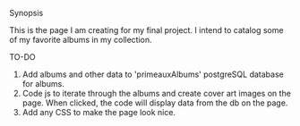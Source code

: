 Synopsis

This is the page I am creating for my final project. I intend to catalog some of my favorite albums in my collection.

TO-DO

1. Add albums and other data to 'primeauxAlbums' postgreSQL database for albums. 
2. Code js to iterate through the albums and create cover art images on the page. When clicked, the code will display data from the db on the page.
3. Add any CSS to make the page look nice.
